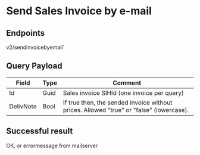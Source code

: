 # Send Sales Invoice by e-mail

## Endpoints
<!--@include: @/dist/md/api_url.md-->v2/sendinvoicebyemail`

## Query Payload
|Field|Type|Comment|
|-|-|-|
|Id|Guid|Sales invoice SIHId (one invoice per query)|
|DelivNote|Bool|If true then, the sended invoice without prices. Allowed "true" or "false" (lowercase).|

## Successful result

OK, or errormessage from mailserver